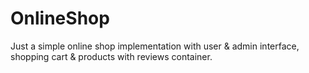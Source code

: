 # OnlineShop
Just a simple online shop implementation with user & admin interface, shopping cart & products with reviews container.
